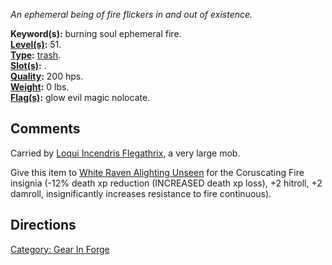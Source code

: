 *An ephemeral being of fire flickers in and out of existence.*

**Keyword(s):** burning soul ephemeral fire.  
**[Level(s)](Object_Level "wikilink"):** 51.  
**[Type](:Category:_Object_Types "wikilink"):**
[trash](:Category:_Trash "wikilink").  
**[Slot(s)](Object_Slots "wikilink"):** .  
**[Quality](Object_Quality "wikilink"):** 200 hps.  
**[Weight](Object_Weight "wikilink"):** 0 lbs.  
**[Flag(s)](:Category:_Object_Flags "wikilink"):** glow evil magic
nolocate.  

## Comments

Carried by [Loqui Incendris
Flegathrix](Loqui_Incendris_Flegathrix "wikilink"), a very large mob.

Give this item to [White Raven Alighting
Unseen](White_Raven_Alighting_Unseen "wikilink") for the Coruscating
Fire insignia (-12% death xp reduction (INCREASED death xp loss), +2
hitroll, +2 damroll, insignificantly increases resistance to fire
continuous).

## Directions

[Category: Gear In Forge](Category:_Gear_In_Forge "wikilink")
